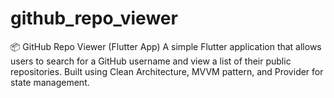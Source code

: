 # github_repo_viewer
📦 GitHub Repo Viewer (Flutter App) A simple Flutter application that allows users to search for a GitHub username and view a list of their public repositories. Built using Clean Architecture, MVVM pattern, and Provider for state management.
